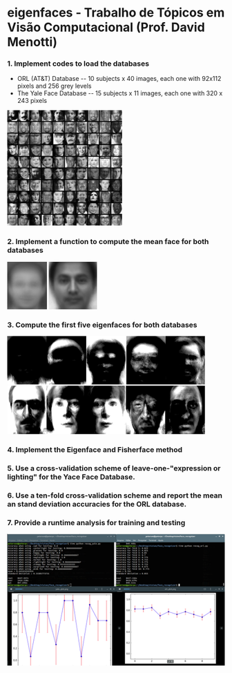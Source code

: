 # eigenfaces - Trabalho de Tópicos em Visão Computacional (Prof. David Menotti)

### 1. Implement codes to load the databases
   - ORL (AT&T) Database -- 10 subjects x 40 images, each one with 92x112 pixels and 256 grey levels
   - The Yale Face Database -- 15 subjects x 11 images, each one with 320 x 243 pixels
   
   ![databases](databases.jpg)
### 2. Implement a function to compute the mean face for both databases
   ![mean](mean.png)
### 3. Compute the first five eigenfaces for both databases
   ![orl_eigenface](orl_eigenface.png)
   ![yale_eigenface](yale_eigenface.png)
### 4. Implement the Eigenface and Fisherface method
### 5. Use a cross-validation scheme of leave-one-"expression or lighting" for the Yace Face Database.
### 6. Use a ten-fold cross-validation scheme and report the mean an stand deviation accuracies for the ORL database.
### 7. Provide a runtime analysis for training and testing
   ![runtimeanalysis](runtime_analysis.png)
